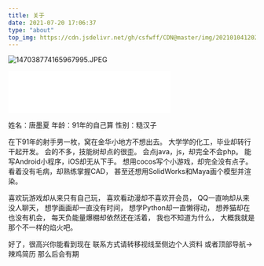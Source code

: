 ```yaml
---
title: 关于
date: 2021-07-20 17:06:37
type: "about"
top_img: https://cdn.jsdelivr.net/gh/csfwff/CDN@master/img/20210104120258567.jpg
---
```

![147038774165967995.JPEG](https://cdn.jsdelivr.net/gh/csfwff/CDN@master/img/20210104162406428.JPEG)

<iframe frameborder="no" border="0" marginwidth="0" marginheight="0" width=330 height=86 src="//music.163.com/outchain/player?type=2&id=421137682&auto=1&height=66"></iframe>

姓名：唐墨夏
年龄：91年的自己算
性别：糙汉子

在下91年的射手男一枚，窝在金华小地方不想出去。
大学学的化工，毕业却转行干起开发。
会的不多，技能树却点的很歪。
会点java，js，却完全不会php。
能写Android小程序，iOS却无从下手。
想用cocos写个小游戏，却完全没有点子。
看着没有毛病，却熟练掌握CAD，
甚至还想用SolidWorks和Maya画个模型并渲染。

喜欢玩游戏却从来只有自己玩，
喜欢看动漫却不喜欢开会员，
QQ一直响却从来没人聊天，
想学画画却一直没有时间，
想学Python却一直懒得动，
想养猫却在也没有机会，
每天负能量爆棚却依然还在活着，
我也不知道为什么，
大概我就是那个不一样的焰火吧。

好了，很高兴你能看到现在
联系方式请转移视线至侧边个人资料
或者顶部导航->辣鸡简历
那么后会有期
